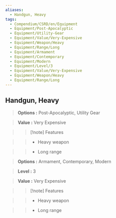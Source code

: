 ```yaml
---
aliases:
  - Handgun, Heavy
tags:
  - Compendium/CSRD/en/Equipment
  - Equipment/Post-Apocalyptic
  - Equipment/Utility-Gear
  - Equipment/Value/Very-Expensive
  - Equipment/Weapon/Heavy
  - Equipment/Range/Long
  - Equipment/Armament
  - Equipment/Contemporary
  - Equipment/Modern
  - Equipment/Level/3
  - Equipment/Value/Very-Expensive
  - Equipment/Weapon/Heavy
  - Equipment/Range/Long
---
```

    
      
## Handgun, Heavy      
      
>      
> **Options :** Post-Apocalyptic, Utility Gear      
> **Value :** Very Expensive      
>>[!note] Features      
>> - Heavy weapon      
>> - Long range      
      
>      
> **Options :** Armament, Contemporary, Modern      
> **Level :** 3      
> **Value :** Very Expensive      
>>[!note] Features      
>> - Heavy weapon      
>> - Long range